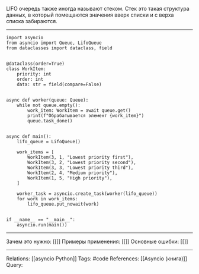 LIFO очередь также иногда называют стеком. Стек это такая структура данных, в который помещаются значения вверх списки и с верха списка забираются. 

___
```
import asyncio
from asyncio import Queue, LifoQueue
from dataclasses import dataclass, field


@dataclass(order=True)
class WorkItem:
    priority: int
    order: int
    data: str = field(compare=False)


async def worker(queue: Queue):
    while not queue.empty():
        work_item: WorkItem = await queue.get()
        print(f"Обрабатывается элемент {work_item}")
        queue.task_done()


async def main():
    lifo_queue = LifoQueue()

    work_items = [
        WorkItem(3, 1, "Lowest priority first"),
        WorkItem(3, 2, "Lowest priority second"),
        WorkItem(3, 3, "Lowest priority third"),
        WorkItem(2, 4, "Medium priority"),
        WorkItem(1, 5, "High priority"),
    ]

    worker_task = asyncio.create_task(worker(lifo_queue))
    for work in work_items:
        lifo_queue.put_nowait(work)


if __name__ == "__main__":
    asyncio.run(main())

```
___
Зачем это нужно: [[]] 
Примеры применения: [[]] 
Основные ошибки: [[]]
___
Relations: [[asyncio Python]] 
Tags: #code 
References: [[Asyncio (книга)]] 
Query: 